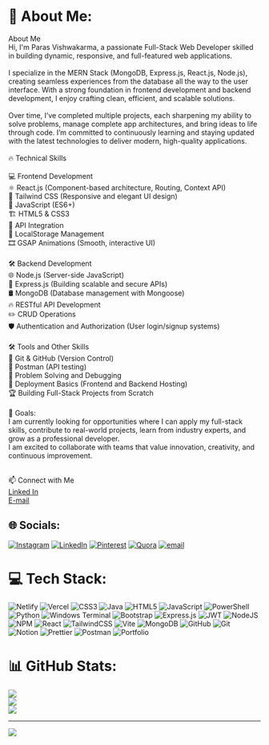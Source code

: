 # 💫 About Me:
About Me<br>Hi, I'm Paras Vishwakarma, a passionate Full-Stack Web Developer skilled in building dynamic, responsive, and full-featured web applications.<br><br>I specialize in the MERN Stack (MongoDB, Express.js, React.js, Node.js), creating seamless experiences from the database all the way to the user interface. With a strong foundation in frontend development and backend development, I enjoy crafting clean, efficient, and scalable solutions.<br><br>Over time, I’ve completed multiple projects, each sharpening my ability to solve problems, manage complete app architectures, and bring ideas to life through code. I’m committed to continuously learning and staying updated with the latest technologies to deliver modern, high-quality applications.<br><br>🔥 Technical Skills<br><br>💻 Frontend Development<br>⚛️ React.js (Component-based architecture, Routing, Context API)<br>🎨 Tailwind CSS (Responsive and elegant UI design)<br>🧠 JavaScript (ES6+)<br>🏗 HTML5 & CSS3<br>🔗 API Integration<br>💾 LocalStorage Management<br>🎞 GSAP Animations (Smooth, interactive UI)<br><br>🛠 Backend Development<br>🌐 Node.js (Server-side JavaScript)<br>🚀 Express.js (Building scalable and secure APIs)<br>🛢 MongoDB (Database management with Mongoose)<br>🔥 RESTful API Development<br>✏️ CRUD Operations<br>🛡 Authentication and Authorization (User login/signup systems)<br><br>🛠 Tools and Other Skills<br>🔧 Git & GitHub (Version Control)<br>📮 Postman (API testing)<br>🧩 Problem Solving and Debugging<br>🚀 Deployment Basics (Frontend and Backend Hosting)<br>🏆 Building Full-Stack Projects from Scratch<br><br>🚀 Goals:<br>I am currently looking for opportunities where I can apply my full-stack skills, contribute to real-world projects, learn from industry experts, and grow as a professional developer.<br>I am excited to collaborate with teams that value innovation, creativity, and continuous improvement.<br><br>

📫 Connect with Me<br>
 [Linked In](https://linkedin.com/in/parasp41)<br>
 [E-mail](mailto:Parasvp41@gmail.com)


## 🌐 Socials:
[![Instagram](https://img.shields.io/badge/Instagram-%23E4405F.svg?logo=Instagram&logoColor=white)](https://instagram.com/paras__p41) [![LinkedIn](https://img.shields.io/badge/LinkedIn-%230077B5.svg?logo=linkedin&logoColor=white)](https://linkedin.com/in/parasp41) [![Pinterest](https://img.shields.io/badge/Pinterest-%23E60023.svg?logo=Pinterest&logoColor=white)](https://pinterest.com/Jinxp41) [![Quora](https://img.shields.io/badge/Quora-%23B92B27.svg?logo=Quora&logoColor=white)](https://quora.com/profile/ParasVishwakarma-18/) [![email](https://img.shields.io/badge/Email-D14836?logo=gmail&logoColor=white)](mailto:Parasvp41@gmail.com) 


# 💻 Tech Stack:
![Netlify](https://img.shields.io/badge/netlify-%23000000.svg?style=for-the-badge&logo=netlify&logoColor=#00C7B7) ![Vercel](https://img.shields.io/badge/vercel-%23000000.svg?style=for-the-badge&logo=vercel&logoColor=white) ![CSS3](https://img.shields.io/badge/css3-%231572B6.svg?style=for-the-badge&logo=css3&logoColor=white) ![Java](https://img.shields.io/badge/java-%23ED8B00.svg?style=for-the-badge&logo=openjdk&logoColor=white) ![HTML5](https://img.shields.io/badge/html5-%23E34F26.svg?style=for-the-badge&logo=html5&logoColor=white) ![JavaScript](https://img.shields.io/badge/javascript-%23323330.svg?style=for-the-badge&logo=javascript&logoColor=%23F7DF1E) ![PowerShell](https://img.shields.io/badge/PowerShell-%235391FE.svg?style=for-the-badge&logo=powershell&logoColor=white) ![Python](https://img.shields.io/badge/python-3670A0?style=for-the-badge&logo=python&logoColor=ffdd54) ![Windows Terminal](https://img.shields.io/badge/Windows%20Terminal-%234D4D4D.svg?style=for-the-badge&logo=windows-terminal&logoColor=white) ![Bootstrap](https://img.shields.io/badge/bootstrap-%238511FA.svg?style=for-the-badge&logo=bootstrap&logoColor=white) ![Express.js](https://img.shields.io/badge/express.js-%23404d59.svg?style=for-the-badge&logo=express&logoColor=%2361DAFB) ![JWT](https://img.shields.io/badge/JWT-black?style=for-the-badge&logo=JSON%20web%20tokens) ![NodeJS](https://img.shields.io/badge/node.js-6DA55F?style=for-the-badge&logo=node.js&logoColor=white) ![NPM](https://img.shields.io/badge/NPM-%23CB3837.svg?style=for-the-badge&logo=npm&logoColor=white) ![React](https://img.shields.io/badge/react-%2320232a.svg?style=for-the-badge&logo=react&logoColor=%2361DAFB) ![TailwindCSS](https://img.shields.io/badge/tailwindcss-%2338B2AC.svg?style=for-the-badge&logo=tailwind-css&logoColor=white) ![Vite](https://img.shields.io/badge/vite-%23646CFF.svg?style=for-the-badge&logo=vite&logoColor=white) ![MongoDB](https://img.shields.io/badge/MongoDB-%234ea94b.svg?style=for-the-badge&logo=mongodb&logoColor=white) ![GitHub](https://img.shields.io/badge/github-%23121011.svg?style=for-the-badge&logo=github&logoColor=white) ![Git](https://img.shields.io/badge/git-%23F05033.svg?style=for-the-badge&logo=git&logoColor=white) ![Notion](https://img.shields.io/badge/Notion-%23000000.svg?style=for-the-badge&logo=notion&logoColor=white) ![Prettier](https://img.shields.io/badge/prettier-%23F7B93E.svg?style=for-the-badge&logo=prettier&logoColor=black) ![Postman](https://img.shields.io/badge/Postman-FF6C37?style=for-the-badge&logo=postman&logoColor=white) ![Portfolio](https://img.shields.io/badge/Portfolio-%23000000.svg?style=for-the-badge&logo=firefox&logoColor=#FF7139)

# 📊 GitHub Stats:
![](https://github-readme-stats.vercel.app/api?username=ParasP41&theme=tokyonight&hide_border=false&include_all_commits=true&count_private=false)<br/>
![](https://nirzak-streak-stats.vercel.app/?user=ParasP41&theme=tokyonight&hide_border=false)<br/>
![](https://github-readme-stats.vercel.app/api/top-langs/?username=ParasP41&theme=tokyonight&hide_border=false&include_all_commits=true&count_private=false&layout=compact)

---
[![](https://visitcount.itsvg.in/api?id=ParasP41&icon=0&color=0)](https://visitcount.itsvg.in)

<!-- Proudly created with GPRM ( https://gprm.itsvg.in ) -->
